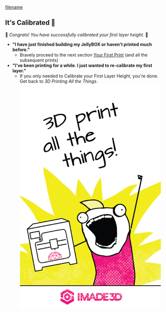 [filename](0-03-calibrate-first-layer.md ':include')

## It's Calibrated 📐

🎊 _Congrats! You have successfully calibrated your first layer height._ 🎊

- **"I have just finished building my JellyBOX or haven't printed much before."**
  - Bravely proceed to the next section [Your First Print](04-first-print) (and all the subsequent prints)
- **"I've been printing for a while. I just wanted to re-calibrate my first layer."**
  - If you only needed to Calibrate your First Layer Height, you're done. Get back to _3D Printing All the Things_.
  ![print-all-things](assets/3d-print-all-the-things.png)

<span></span>